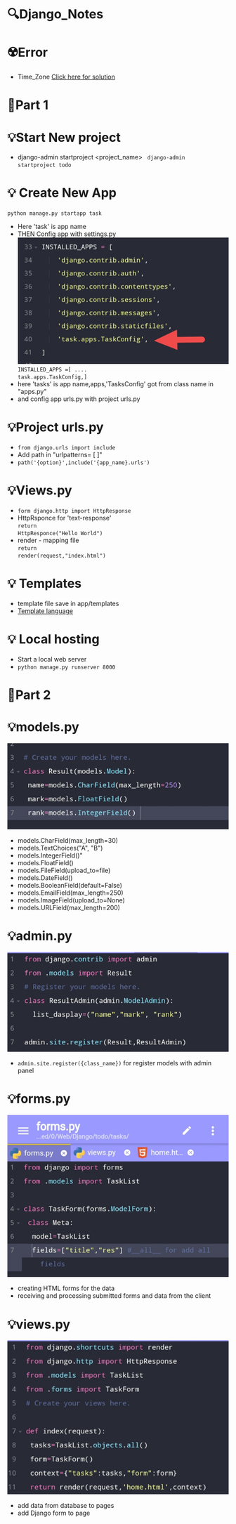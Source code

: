 # 🔍Django_Notes

# ☢️Error
- Time_Zone <a href="https://github.com/Ag3ntQ/Django_TimeZone_solution">Click here for solution</a>
# 📌Part 1
# 💡Start New project
- django-admin startproject <project_name>
<code> django-admin startproject todo</code>
# 💡 Create New App
<code>python manage.py startapp task</code>
- Here 'task' is app name 
- THEN Config app with settings.py
![CHEESE!](appconfig.jpg)
<code>INSTALLED_APPS =[
.... task.apps.TaskConfig,]</code>
- here 'tasks' is app name,apps,'TasksConfig' got from class name in "apps.py"
- and config app urls.py with project urls.py
# 💡Project urls.py
- <code>from django.urls import include</code>
- Add path in "urlpatterns= [ ]"
- <code>path('{option}',include('{app_name}.urls')</code>
# 💡Views.py
- <code>form django.http import HttpResponse</code>
- HttpRsponce for 'text-response'</br>
<code>return HttpResponce("Hello World")</code>
- render - mapping file</br>
<code>return render(request,"index.html")</code>
# 💡 Templates
- template file save in app/templates
- <a href="https://docs.djangoproject.com/en/4.0/ref/templates/language/">Template language</a>
# 💡 Local hosting
- Start a local web server
- <code>python manage.py runserver 8000</code>
# 📌Part 2
# 💡models.py
![CHEESE!](modelfile.jpg)
- models.CharField(max_length=30)
- models.TextChoices("A", "B")
- models.IntegerField()"
- models.FloatField()
- models.FileField(upload_to=file)
- models.DateField()
- models.BooleanField(default=False)
- models.EmailField(max_length=250)
- models.ImageField(upload_to=None)
- models.URLField(max_length=200)
# 💡admin.py
![CHEESE!](modeladmin.jpg)
- <code>admin.site.register({class_name})</code> for register models with admin panel
# 💡forms.py
![CHEESE!](form.jpg)
- creating HTML forms for the data
- receiving and processing submitted forms and data from the client
# 💡views.py
![CHEESE!](views2.jpg)
- add data from database to pages
- add Django form to page
